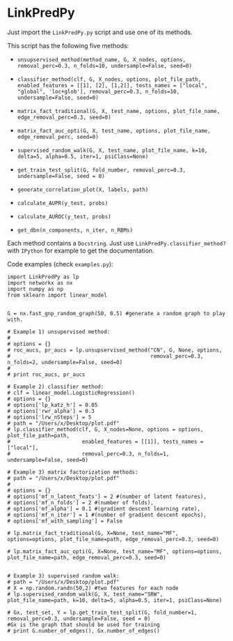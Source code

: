 LinkPredPy
==========

Just import the `LinkPredPy.py` script and use one of its methods.

This script has the following five methods:

- `unsupservised_method(method_name, G, X_nodes, options, removal_perc=0.3, n_folds=10, undersample=False, seed=0)`

- `classifier_method(clf, G, X_nodes, options, plot_file_path, enabled_features = [[1], [2], [1,2]], tests_names = ["local", "global", 'loc+glob'], removal_perc=0.3, n_folds=10, undersample=False, seed=0)`

- `matrix_fact_traditional(G, X, test_name, options, plot_file_name, edge_removal_perc=0.3, seed=0)`
- `matrix_fact_auc_opti(G, X, test_name, options, plot_file_name, edge_removal_perc, seed=0)`
- `supervised_random_walk(G, X, test_name, plot_file_name, k=10, delta=5, alpha=0.5, iter=1, psiClass=None)`
- `get_train_test_split(G, fold_number, removal_perc=0.3, undersample=False, seed = 0)`
- `generate_correlation_plot(X, labels, path)`
- `calculate_AUPR(y_test, probs)`
- `calculate_AUROC(y_test, probs)`
- `get_dbn(n_components, n_iter, n_RBMs)`


Each method contains a `Docstring`. Just use `LinkPredPy.classifier_method?` with `IPython` for example to get the documentation.


Code examples (check `examples.py`):
```
import LinkPredPy as lp
import networkx as nx
import numpy as np
from sklearn import linear_model


G = nx.fast_gnp_random_graph(50, 0.5) #generate a random graph to play with.
 
# Example 1) unsupervised method:
#
# options = {}
# roc_aucs, pr_aucs = lp.unsupservised_method("CN", G, None, options, 
#                                             removal_perc=0.3, n_folds=2, undersample=False, seed=0)
# 
# print roc_aucs, pr_aucs

# Example 2) classifier method:
# clf = linear_model.LogisticRegression()
# options = {}
# options['lp_katz_h'] = 0.05
# options['rwr_alpha'] = 0.3
# options['lrw_nSteps'] = 5
# path = "/Users/x/Desktop/plot.pdf"
# lp.classifier_method(clf, G, X_nodes=None, options = options, plot_file_path=path, 
#                       enabled_features = [[1]], tests_names = ["local"],
#                       removal_perc=0.3, n_folds=1, undersample=False, seed=0)

# Example 3) matrix factorization methods:
# path = "/Users/x/Desktop/plot.pdf"
# 
# options = {}
# options['mf_n_latent_feats'] = 2 #(number of latent features), 
# options['mf_n_folds'] = 2 #(number of folds), 
# options['mf_alpha'] = 0.1 #(gradient descent learning rate), 
# options['mf_n_iter'] = 1 #(number of gradient descent epochs), 
# options['mf_with_sampling'] = False

# lp.matrix_fact_traditional(G, X=None, test_name="MF", options=options, plot_file_name=path, edge_removal_perc=0.3, seed=0)

# lp.matrix_fact_auc_opti(G, X=None, test_name="MF", options=options, plot_file_name=path, edge_removal_perc=0.3, seed=0)


# Example 3) supervised random walk:
# path = "/Users/x/Desktop/plot.pdf"
# X = np.random.randn(50,2) #two features for each node
# lp.supervised_random_walk(G, X, test_name="SRW", plot_file_name=path, k=10, delta=5, alpha=0.5, iter=1, psiClass=None)

# Gx, test_set, Y = lp.get_train_test_split(G, fold_number=1, removal_perc=0.3, undersample=False, seed = 0)
#Gx is the graph that should be used for training
# print G.number_of_edges(), Gx.number_of_edges()

```










